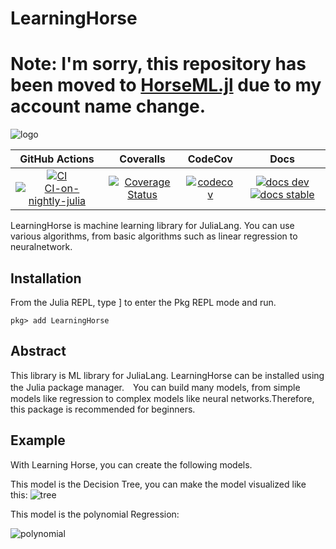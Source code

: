# LearningHorse

# Note: I'm sorry, this repository has been moved to [HorseML.jl](https://github.com/MommaWatasu/HorseML.jl) due to my account name change.

![logo](https://user-images.githubusercontent.com/76277264/105711246-a16efc00-5f5b-11eb-9e1e-e93955250bd8.png)

|GitHub Actions|Coveralls|CodeCov|Docs|
|:------------:|:-----:|:------:|:--------:|
|[![CI][CI-img]][CI-url] [![CI-on-nightly-julia][on-nightly-img]][on-nightly-url]|[![Coverage Status][coveralls-img]][coveralls-url]|[![codecov][codecov-img]][codecov-url]|[![docs dev][docs-dev-img]][docs-dev-url] [![docs stable][docs-stable-img]][docs-stable-url]|

LearningHorse is machine learning library for JuliaLang. You can use various algorithms, from basic algorithms such as linear regression to neuralnetwork.

## Installation
From the Julia REPL, type ] to enter the Pkg REPL mode and run.
```@example
pkg> add LearningHorse
```

## Abstract
This library is ML library for JuliaLang. LearningHorse can be installed using the Julia package manager.　You can build many models, from simple models like regression to complex models like neural networks.Therefore, this package is recommended for beginners.

## Example
With Learning Horse, you can create the following models.

This model is the Decision Tree, you can make the model visualized like this:
![tree](https://user-images.githubusercontent.com/76277264/144227810-035b0f07-6242-4cf3-9280-af9df17a6d6e.png)


This model is the polynomial Regression:

![polynomial](https://user-images.githubusercontent.com/76277264/144227907-c8f86ba4-afae-416a-ac30-a8ad1eff149c.png)


[CI-img]: https://github.com/MommaWatasu/LearningHorse.jl/actions/workflows/CI.yml/badge.svg
[CI-url]: https://github.com/MommaWatasu/LearningHorse.jl/actions/workflows/CI.yml

[on-nightly-img]: https://github.com/MommaWatasu/LearningHorse.jl/actions/workflows/on-nightly.yml/badge.svg
[on-nightly-url]: https://github.com/MommaWatasu/LearningHorse.jl/actions/workflows/on-nightly.yml

[coveralls-img]: https://coveralls.io/repos/github/MommaWatasu/LearningHorse.jl/badge.svg?branch=master
[coveralls-url]: https://coveralls.io/github/MommaWatasu/LearningHorse.jl?branch=master

[codecov-img]: https://codecov.io/gh/MommaWatasu/LearningHorse.jl/branch/master/graph/badge.svg?token=x7YKbXMjPE
[codecov-url]: https://codecov.io/gh/MommaWatasu/LearningHorse.jl

[docs-dev-img]: https://img.shields.io/badge/docs-dev-blue.svg
[docs-dev-url]: https://mommawatasu.github.io/LearningHorse.jl/dev

[docs-stable-img]: https://img.shields.io/badge/docs-stable-blue.svg
[docs-stable-url]: https://mommawatasu.github.io/LearningHorse.jl/dev